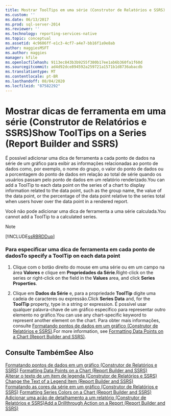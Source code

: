 ```yaml
---
title: Mostrar ToolTips em uma série (Construtor de Relatórios e SSRS) | Microsoft Docs
ms.custom: ''
ms.date: 06/13/2017
ms.prod: sql-server-2014
ms.reviewer: ''
ms.technology: reporting-services-native
ms.topic: conceptual
ms.assetid: 4c9606ff-e1c3-4cf7-a4e7-bb16f1a9e8ab
author: maggiesMSFT
ms.author: maggies
manager: kfile
ms.openlocfilehash: 9113ec843b3b9255f380b17ee1ab6b360fa1f60d
ms.sourcegitcommit: ad4d92dce894592a259721a1571b1d8736abacdb
ms.translationtype: MT
ms.contentlocale: pt-BR
ms.lasthandoff: 08/04/2020
ms.locfileid: "87582292"
---
```

# <a name="show-tooltips-on-a-series-report-builder-and-ssrs"></a><span data-ttu-id="e8f74-102">Mostrar dicas de ferramenta em uma série (Construtor de Relatórios e SSRS)</span><span class="sxs-lookup"><span data-stu-id="e8f74-102">Show ToolTips on a Series (Report Builder and SSRS)</span></span>
  <span data-ttu-id="e8f74-103">É possível adicionar uma dica de ferramenta a cada ponto de dados na série de um gráfico para exibir as informações relacionadas ao ponto de dados como, por exemplo, o nome do grupo, o valor do ponto de dados ou a porcentagem do ponto de dados em relação ao total de série quando os usuários passam pelo ponto de dados em um relatório renderizado.</span><span class="sxs-lookup"><span data-stu-id="e8f74-103">You can add a ToolTip to each data point on the series of a chart to display information related to the data point, such as the group name, the value of the data point, or the percentage of the data point relative to the series total when users hover over the data point in a rendered report.</span></span>  
  
 <span data-ttu-id="e8f74-104">Você não pode adicionar uma dica de ferramenta a uma série calculada.</span><span class="sxs-lookup"><span data-stu-id="e8f74-104">You cannot add a ToolTip to a calculated series.</span></span>  
  
> [!NOTE]  
>  [!INCLUDE[ssRBRDDup](../../includes/ssrbrddup-md.md)]  
  
### <a name="to-specify-a-tooltip-on-each-data-point"></a><span data-ttu-id="e8f74-105">Para especificar uma dica de ferramenta em cada ponto de dados</span><span class="sxs-lookup"><span data-stu-id="e8f74-105">To specify a ToolTip on each data point</span></span>  
  
1.  <span data-ttu-id="e8f74-106">Clique com o botão direito do mouse em uma série ou em um campo na área **Valores** e clique em **Propriedades da Série**.</span><span class="sxs-lookup"><span data-stu-id="e8f74-106">Right-click on the series or right-click on the field in the **Values** area, and click **Series Properties**.</span></span>  
  
2.  <span data-ttu-id="e8f74-107">Clique em **Dados da Série** e, para a propriedade **ToolTip** digite uma cadeia de caracteres ou expressão.</span><span class="sxs-lookup"><span data-stu-id="e8f74-107">Click **Series Data** and, for the **ToolTip** property, type in a string or expression.</span></span> <span data-ttu-id="e8f74-108">É possível usar qualquer palavra-chave de um gráfico específico para representar outro elemento no gráfico.</span><span class="sxs-lookup"><span data-stu-id="e8f74-108">You can use any chart-specific keyword to represent another element on the chart.</span></span> <span data-ttu-id="e8f74-109">Para obter mais informações, consulte [Formatando pontos de dados em um gráfico &#40;Construtor de Relatórios e SSRS&#41;](formatting-data-points-on-a-chart-report-builder-and-ssrs.md).</span><span class="sxs-lookup"><span data-stu-id="e8f74-109">For more information, see [Formatting Data Points on a Chart &#40;Report Builder and SSRS&#41;](formatting-data-points-on-a-chart-report-builder-and-ssrs.md).</span></span>  
  
## <a name="see-also"></a><span data-ttu-id="e8f74-110">Consulte Também</span><span class="sxs-lookup"><span data-stu-id="e8f74-110">See Also</span></span>  
 <span data-ttu-id="e8f74-111">[Formatando pontos de dados em um gráfico &#40;Construtor de Relatórios e SSRS&#41;](formatting-data-points-on-a-chart-report-builder-and-ssrs.md) </span><span class="sxs-lookup"><span data-stu-id="e8f74-111">[Formatting Data Points on a Chart &#40;Report Builder and SSRS&#41;](formatting-data-points-on-a-chart-report-builder-and-ssrs.md) </span></span>  
 <span data-ttu-id="e8f74-112">[Alterar o texto de um item de legenda &#40;Construtor de Relatórios e SSRS&#41;](chart-legend-change-item-text-report-builder.md) </span><span class="sxs-lookup"><span data-stu-id="e8f74-112">[Change the Text of a Legend Item &#40;Report Builder and SSRS&#41;](chart-legend-change-item-text-report-builder.md) </span></span>  
 <span data-ttu-id="e8f74-113">[Formatando as cores da série em um gráfico &#40;Construtor de Relatórios e SSRS&#41;](formatting-series-colors-on-a-chart-report-builder-and-ssrs.md) </span><span class="sxs-lookup"><span data-stu-id="e8f74-113">[Formatting Series Colors on a Chart &#40;Report Builder and SSRS&#41;](formatting-series-colors-on-a-chart-report-builder-and-ssrs.md) </span></span>  
 [<span data-ttu-id="e8f74-114">Adicionar uma ação de detalhamento a um relatório &#40;Construtor de Relatórios e SSRS&#41;</span><span class="sxs-lookup"><span data-stu-id="e8f74-114">Add a Drillthrough Action on a Report &#40;Report Builder and SSRS&#41;</span></span>](add-a-drillthrough-action-on-a-report-report-builder-and-ssrs.md)  
  
  
